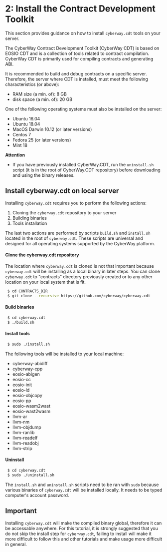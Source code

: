 # 2: Install the Contract Development Toolkit

This section provides guidance on how to install `cyberway.cdt` tools on your server.  

The CyberWay Contract Development Toolkit (CyberWay CDT) is based on EOSIO CDT and is a collection of tools related to contract compilation. CyberWay CDT is primarily used for compiling contracts and generating ABI.  

It is recommended to build and debug contracts on a specific server. Therefore, the server where CDT is installed, must meet the following characteristics (or above):
  - RAM size (a min. of): 8 GB
  - disk space (a min. of): 20 GB

One of the following operating systems must also be installed on the server:
  - Ubuntu 16.04
  - Ubuntu 18.04
  - MacOS Darwin 10.12 (or later versions)
  - Centos 7
  - Fedora 25 (or later versions)
  - Mint 18


**Attention**  
  - If you have previously installed CyberWay.CDT, run the `uninstall.sh` script (it is in the root of CyberWay.CDT repository) before downloading and using the binary releases.

## Install cyberway.cdt on local server

Installing `cyberway.cdt` requires you to perform the following actions:  
1. Cloning the `cyberway.cdt` repository to your server  
2. Building binaries  
3. Tools installation  

The last two actions are performed by scripts `build.sh` and `install.sh` located in the root of `cyberway.cdt`. These scripts are universal and designed for all operating systems supported by the CyberWay platform.

#### Clone the cyberway.cdt repository

The location where `cyberway.cdt` is cloned is not that important because `cyberway.cdt` will be installing as a local binary in later steps. You can clone `cyberway.cdt` to "contracts" directory previously created or to any other location on your local system that is fit.

```sh
 $ cd CONTRACTS_DIR
 $ git clone --recursive https://github.com/cyberway/cyberway.cdt
```

#### Build binaries
```sh
 $ cd cyberway.cdt
 $ ./build.sh
```

#### Install tools
```sh
 $ sudo ./install.sh
```

The following tools will be installed to your local machine: 
  - cyberway-abidiff
  - cyberway-cpp
  - eosio-abigen
  - eosio-cc
  - eosio-init
  - eosio-ld
  - eosio-objcopy
  - eosio-pp
  - eosio-wasm2wast
  - eosio-wast2wasm
  - llvm-ar
  - llvm-nm
  - llvm-objdump
  - llvm-ranlib
  - llvm-readelf
  - llvm-readobj
  - llvm-strip


#### Uninstall
```sh
 $ cd cyberway.cdt
 $ sudo ./uninstall.sh
```

The `install.sh` and `uninstall.sh` scripts need to be ran with `sudo` because various binaries of `cyberway.cdt` will be installed locally. It needs to be typed computer's account password.

## Important
Installing `cyberway.cdt` will make the compiled binary global, therefore it can be accessable anywhere. For this tutorial, it is strongly suggested that you do not skip the install step for `cyberway.cdt`, failing to install will make it more difficult to follow this and other tutorials and make usage more difficult in general.

